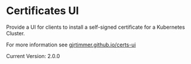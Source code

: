 # Certificates UI

Provide a UI for clients to install a self-signed certificate for a Kubernetes Cluster.

For more information see [gjrtimmer.github.io/certs-ui](https://gjrtimmer.github.io/certs-ui)

Current Version: 2.0.0

